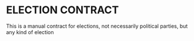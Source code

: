# ELECTION CONTRACT

This is a manual contract for elections, not necessarily political parties, but any kind of election
